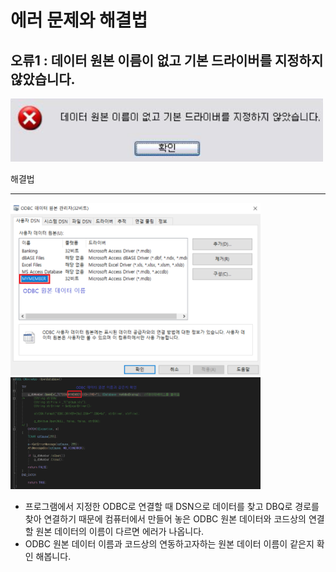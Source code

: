 에러 문제와 해결법
===
오류1 : 데이터 원본 이름이 없고 기본 드라이버를 지정하지 않았습니다.
---
<img src="../img/Error1_1.png" width=500>

해결법
***
<p align="left">
<img src="../img/Error1_2.png" alt="Error1_solution screenshot: one" width=400 /> <img src="../img/Error1_3.png" alt="Error1_solution screenshot: two" width=400 />
</p>

* 프로그램에서 지정한 ODBC로 연결할 때 DSN으로 데이터를 찾고 DBQ로 경로를 찾아 연결하기 때문에 컴퓨터에서 만들어 놓은 ODBC 원본 데이터와 코드상의 연결할 원본 데이터의 이름이 다르면 에러가 나옵니다.
* ODBC 원본 데이터 이름과 코드상의 연동하고자하는 원본 데이터 이름이 같은지 확인 해봅니다.

